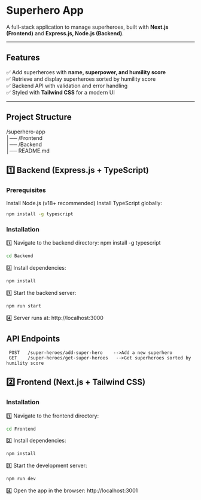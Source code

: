 # Superhero App

A full-stack application to manage superheroes, built with **Next.js (Frontend)** and **Express.js, Node.js (Backend)**.

---

## Features

✅ Add superheroes with **name, superpower, and humility score**  
✅ Retrieve and display superheroes sorted by humility score  
✅ Backend API with validation and error handling  
✅ Styled with **Tailwind CSS** for a modern UI

---

## Project Structure

/superhero-app  
│── /Frontend  
│── /Backend  
│── README.md

## 1️⃣ Backend (Express.js + TypeScript)

### Prerequisites

Install Node.js (v18+ recommended)
Install TypeScript globally:
```bash
npm install -g typescript
```


### Installation

1️⃣ Navigate to the backend directory:
npm install -g typescript
```bash
cd Backend
```
          
2️⃣ Install dependencies:
```bash
npm install
```
          
3️⃣ Start the backend server:
```bash
npm run start
```
4️⃣ Server runs at: http://localhost:3000

## API Endpoints

     POST	/super-heroes/add-super-hero	-->Add a new superhero
     GET	/super-heroes/get-super-heroes   -->Get superheroes sorted by humility score

## 2️⃣ Frontend (Next.js + Tailwind CSS)

### Installation

1️⃣ Navigate to the frontend directory:
```bash
cd Frontend
```

2️⃣ Install dependencies:
```bash
npm install
```

3️⃣ Start the development server:
```bash
npm run dev
```

4️⃣ Open the app in the browser: http://localhost:3001
